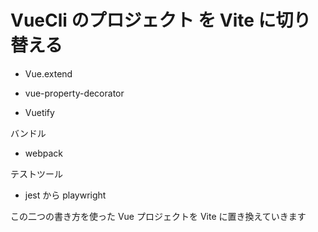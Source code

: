 # VueCli のプロジェクト を Vite に切り替える

- Vue.extend
- vue-property-decorator

- Vuetify

バンドル

- webpack

テストツール

- jest から playwright

この二つの書き方を使った Vue プロジェクトを Vite に置き換えていきます
